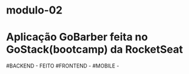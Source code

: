 # modulo-02

# Aplicação GoBarber feita no GoStack(bootcamp) da RocketSeat 

#BACKEND - FEITO
#FRONTEND - 
#MOBILE - 
